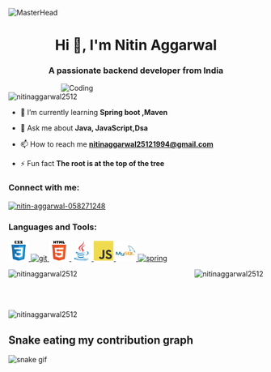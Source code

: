 ![MasterHead](https://media2.giphy.com/headers/GitHub/w8ZJLtJbmuph.gif
)


<h1 align="center">Hi 👋, I'm Nitin Aggarwal</h1>
<h3 align="center">A passionate backend developer from India</h3>
<img align="right" alt="Coding" width="400" src="https://cdn.dribbble.com/users/1162077/screenshots/3848914/programmer.gif">



<p align="left"> <img src="https://komarev.com/ghpvc/?username=nitinaggarwal2512&label=Profile%20views&color=0e75b6&style=flat" alt="nitinaggarwal2512" /> </p>

- 🌱 I’m currently learning **Spring boot ,Maven**

- 💬 Ask me about **Java, JavaScript,Dsa**

- 📫 How to reach me **nitinaggarwal25121994@gmail.com**

- ⚡ Fun fact **The root is at the top of the tree**

<h3 align="left">Connect with me:</h3>
<p align="left">
<a href="https://linkedin.com/in/nitin-aggarwal-058271248" target="blank"><img align="center" src="https://raw.githubusercontent.com/rahuldkjain/github-profile-readme-generator/master/src/images/icons/Social/linked-in-alt.svg" alt="nitin-aggarwal-058271248" height="30" width="40" /></a>
</p>

<h3 align="left">Languages and Tools:</h3>
<p align="left"> <a href="https://www.w3schools.com/css/" target="_blank" rel="noreferrer"> <img src="https://raw.githubusercontent.com/devicons/devicon/master/icons/css3/css3-original-wordmark.svg" alt="css3" width="40" height="40"/> </a> <a href="https://git-scm.com/" target="_blank" rel="noreferrer"> <img src="https://www.vectorlogo.zone/logos/git-scm/git-scm-icon.svg" alt="git" width="40" height="40"/> </a> <a href="https://www.w3.org/html/" target="_blank" rel="noreferrer"> <img src="https://raw.githubusercontent.com/devicons/devicon/master/icons/html5/html5-original-wordmark.svg" alt="html5" width="40" height="40"/> </a> <a href="https://www.java.com" target="_blank" rel="noreferrer"> <img src="https://raw.githubusercontent.com/devicons/devicon/master/icons/java/java-original.svg" alt="java" width="40" height="40"/> </a> <a href="https://developer.mozilla.org/en-US/docs/Web/JavaScript" target="_blank" rel="noreferrer"> <img src="https://raw.githubusercontent.com/devicons/devicon/master/icons/javascript/javascript-original.svg" alt="javascript" width="40" height="40"/> </a> <a href="https://www.mysql.com/" target="_blank" rel="noreferrer"> <img src="https://raw.githubusercontent.com/devicons/devicon/master/icons/mysql/mysql-original-wordmark.svg" alt="mysql" width="40" height="40"/> </a> <a href="https://spring.io/" target="_blank" rel="noreferrer"> <img src="https://www.vectorlogo.zone/logos/springio/springio-icon.svg" alt="spring" width="40" height="40"/> </a> </p>


<p><img align="left" src="https://github-readme-stats.vercel.app/api/top-langs?username=nitinaggarwal2512&show_icons=true&locale=en&layout=compact" alt="nitinaggarwal2512" /></p>

<p>&nbsp;<img align="right" src="https://github-readme-stats.vercel.app/api?username=nitinaggarwal2512&show_icons=true&locale=en" alt="nitinaggarwal2512" /></p>
<br>
<br>
<p><img align="center" src="https://github-readme-streak-stats.herokuapp.com/?user=nitinaggarwal2512&"  alt="nitinaggarwal2512" /></p>

## Snake eating my contribution graph
![snake gif](https://github.com/nitinaggarwal2512/nitinaggarwal2512/blob/output/github-contribution-grid-snake.gif)



